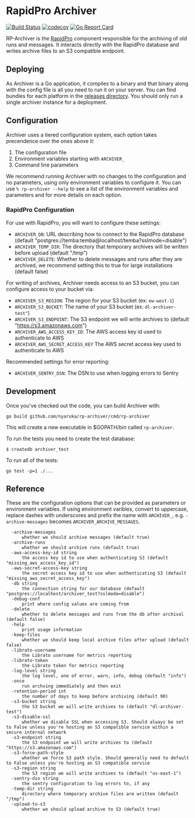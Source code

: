 # RapidPro Archiver

[![Build Status](https://github.com/nyaruka/rp-archiver/workflows/CI/badge.svg)](https://github.com/nyaruka/rp-archiver/actions?query=workflow%3ACI) 
[![codecov](https://codecov.io/gh/nyaruka/rp-archiver/branch/main/graph/badge.svg)](https://codecov.io/gh/nyaruka/rp-archiver) 
[![Go Report Card](https://goreportcard.com/badge/github.com/nyaruka/rp-archiver)](https://goreportcard.com/report/github.com/nyaruka/rp-archiver) 

RP-Archiver is the [RapidPro](https://github.com/rapidpro/rapidpro) component responsible for the archiving of
old runs and messages. It interacts directly with the RapidPro database and writes archive files to an 
S3 compatible endpoint.

## Deploying

As Archiver is a Go application, it compiles to a binary and that binary along with the config file is all
you need to run it on your server. You can find bundles for each platform in the
[releases directory](https://github.com/nyaruka/rp-archiver/releases). You should only run a single archiver
instance for a deployment.

## Configuration

Archiver uses a tiered configuration system, each option takes precendence over the ones above it:

 1. The configuration file
 2. Environment variables starting with `ARCHIVER_` 
 3. Command line parameters

We recommend running Archiver with no changes to the configuration and no parameters, using only
environment variables to configure it. You can use `% rp-archiver --help` to see a list of the
environment variables and parameters and for more details on each option.

### RapidPro Configuration

For use with RapidPro, you will want to configure these settings:

 * `ARCHIVER_DB`: URL describing how to connect to the RapidPro database (default "postgres://temba:temba@localhost/temba?sslmode=disable")
 * `ARCHIVER_TEMP_DIR`: The directory that temporary archives will be written before upload (default "/tmp")
 * `ARCHIVER_DELETE`: Whether to delete messages and runs after they are archived, we recommend setting this to true for large installations (default false)
 
For writing of archives, Archiver needs access to an S3 bucket, you can configure access to your bucket via:

 * `ARCHIVER_S3_REGION`: The region for your S3 bucket (ex: `ew-west-1`)
 * `ARCHIVER_S3_BUCKET`: The name of your S3 bucket (ex: `dl-archiver-test"`)
 * `ARCHIVER_S3_ENDPOINT`: The S3 endpoint we will write archives to (default "https://s3.amazonaws.com")
 * `ARCHIVER_AWS_ACCESS_KEY_ID`: The AWS access key id used to authenticate to AWS
 * `ARCHIVER_AWS_SECRET_ACCESS_KEY` The AWS secret access key used to authenticate to AWS

Recommended settings for error reporting:

 * `ARCHIVER_SENTRY_DSN`: The DSN to use when logging errors to Sentry

## Development

Once you've checked out the code, you can build Archiver with:

```
go build github.com/nyaruka/rp-archiver/cmd/rp-archiver
```

This will create a new executable in $GOPATH/bin called `rp-archiver`.

To run the tests you need to create the test database:

```
$ createdb archiver_test
```

To run all of the tests:

```
go test -p=1 ./...
```

## Reference

These are the configuration options that can be provided as parameters or environment variables. If using environment 
varibles, convert to uppercase, replace dashes with underscores and prefix the name with `ARCHIVER_`, e.g. `-archive-messages` 
becomes `ARCHIVER_ARCHIVE_MESSAGES`.

```
  -archive-messages
      whether we should archive messages (default true)
  -archive-runs
      whether we should archive runs (default true)
  -aws-access-key-id string
      the access key id to use when authenticating S3 (default "missing_aws_access_key_id")
  -aws-secret-access-key string
      the secret access key id to use when authenticating S3 (default "missing_aws_secret_access_key")
  -db string
      the connection string for our database (default "postgres://localhost/archiver_test?sslmode=disable")
  -debug-conf
      print where config values are coming from
  -delete
      whether to delete messages and runs from the db after archival (default false)
  -help
      print usage information
  -keep-files
      whether we should keep local archive files after upload (default false)
  -librato-username
      the Librato username for metrics reporting
  -librato-token
      the Librato token for metrics reporting
  -log-level string
      the log level, one of error, warn, info, debug (default "info")
  -once
      run archving immediately and then exit
  -retention-period int
      the number of days to keep before archiving (default 90)
  -s3-bucket string
      the S3 bucket we will write archives to (default "dl-archiver-test")
  -s3-disable-ssl
      whether we disable SSL when accessing S3. Should always be set to False unless you're hosting an S3 compatible service within a secure internal network
  -s3-endpoint string
      the S3 endpoint we will write archives to (default "https://s3.amazonaws.com")
  -s3-force-path-style
      whether we force S3 path style. Should generally need to default to False unless you're hosting an S3 compatible service
  -s3-region string
      the S3 region we will write archives to (default "us-east-1")
  -sentry-dsn string
      the sentry configuration to log errors to, if any
  -temp-dir string
      directory where temporary archive files are written (default "/tmp")
  -upload-to-s3
      whether we should upload archive to S3 (default true)
```
